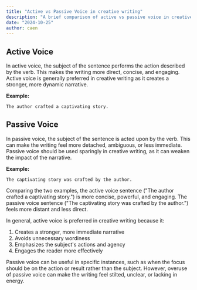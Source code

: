 ```yaml
---
title: "Active vs Passive Voice in creative writing"
description: "A brief comparison of active vs passive voice in creative writing with examples"
date: "2024-10-25"
author: caen
---
```


## Active Voice

In active voice, the subject of the sentence performs the action described by the verb. This makes the writing more direct, concise, and engaging. Active voice is generally preferred in creative writing as it creates a stronger, more dynamic narrative.

**Example:**

```
The author crafted a captivating story.
```

## Passive Voice

In passive voice, the subject of the sentence is acted upon by the verb. This can make the writing feel more detached, ambiguous, or less immediate. Passive voice should be used sparingly in creative writing, as it can weaken the impact of the narrative.

**Example:**

```
The captivating story was crafted by the author.
```

Comparing the two examples, the active voice sentence ("The author crafted a captivating story.") is more concise, powerful, and engaging. The passive voice sentence ("The captivating story was crafted by the author.") feels more distant and less direct.

In general, active voice is preferred in creative writing because it:

1. Creates a stronger, more immediate narrative
2. Avoids unnecessary wordiness
3. Emphasizes the subject's actions and agency
4. Engages the reader more effectively

Passive voice can be useful in specific instances, such as when the focus should be on the action or result rather than the subject. However, overuse of passive voice can make the writing feel stilted, unclear, or lacking in energy.
